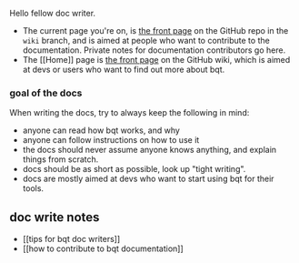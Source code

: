 Hello fellow doc writer.

- The current page you're on, is [the front page](https://github.com/techartorg/bqt/tree/wiki) on the GitHub repo in the `wiki` branch, and is aimed at people who want to contribute to the documentation. Private notes for documentation contributors go here.
- The [[Home]] page is [the front page](https://github.com/techartorg/bqt/wiki) on the GitHub wiki, which is aimed at devs or users who want to find out more about bqt.

### goal of the docs 
When writing the docs, try to always keep the following in mind:
- anyone can read how bqt works, and why
- anyone can follow instructions on how to use it
- the docs should never assume anyone knows anything, and explain things from scratch.
- docs should be as short as possible, look up "tight writing". 
- docs are mostly aimed at devs who want to start using bqt for their tools.

## doc write notes
- [[tips for bqt doc writers]]
- [[how to contribute to bqt documentation]]

